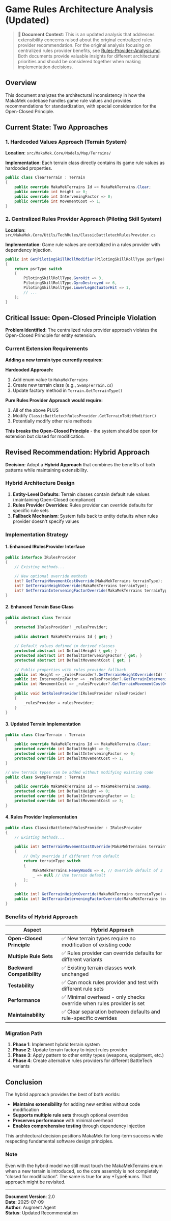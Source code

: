 # Game Rules Architecture Analysis (Updated)

> **🔄 Document Context**: This is an updated analysis that addresses extensibility concerns raised about the original centralized rules provider recommendation. For the original analysis focusing on centralized rules provider benefits, see [Rules-Provider-Analysis.md](./Rules-Provider-Analysis.md). Both documents provide valuable insights for different architectural priorities and should be considered together when making implementation decisions.

## Overview

This document analyzes the architectural inconsistency in how the MakaMek codebase handles game rule values and provides recommendations for standardization, with special consideration for the Open-Closed Principle.

## Current State: Two Approaches

### 1. Hardcoded Values Approach (Terrain System)

**Location**: `src/MakaMek.Core/Models/Map/Terrains/`

**Implementation**: Each terrain class directly contains its game rule values as hardcoded properties.

```csharp
public class ClearTerrain : Terrain
{
    public override MakaMekTerrains Id => MakaMekTerrains.Clear;
    public override int Height => 0;
    public override int InterveningFactor => 0;
    public override int MovementCost => 1;
}
```

### 2. Centralized Rules Provider Approach (Piloting Skill System)

**Location**: `src/MakaMek.Core/Utils/TechRules/ClassicBattletechRulesProvider.cs`

**Implementation**: Game rule values are centralized in a rules provider with dependency injection.

```csharp
public int GetPilotingSkillRollModifier(PilotingSkillRollType psrType)
{
    return psrType switch
    {
        PilotingSkillRollType.GyroHit => 3,
        PilotingSkillRollType.GyroDestroyed => 6,
        PilotingSkillRollType.LowerLegActuatorHit => 1,
        // ...
    };
}
```

## Critical Issue: Open-Closed Principle Violation

**Problem Identified**: The centralized rules provider approach violates the Open-Closed Principle for entity extension.

### Current Extension Requirements

**Adding a new terrain type currently requires:**

**Hardcoded Approach:**
1. Add enum value to `MakaMekTerrains`
2. Create new terrain class (e.g., `SwampTerrain.cs`)
3. Update factory method in `Terrain.GetTerrainType()`

**Pure Rules Provider Approach would require:**
1. All of the above PLUS
2. Modify `ClassicBattletechRulesProvider.GetTerrainToHitModifier()`
3. Potentially modify other rule methods

**This breaks the Open-Closed Principle** - the system should be open for extension but closed for modification.

## Revised Recommendation: Hybrid Approach

**Decision**: Adopt a **Hybrid Approach** that combines the benefits of both patterns while maintaining extensibility.

### Hybrid Architecture Design

1. **Entity-Level Defaults**: Terrain classes contain default rule values (maintaining Open-Closed compliance)
2. **Rules Provider Overrides**: Rules provider can override defaults for specific rule sets
3. **Fallback Mechanism**: System falls back to entity defaults when rules provider doesn't specify values

### Implementation Strategy

#### 1. Enhanced IRulesProvider Interface

```csharp
public interface IRulesProvider
{
    // Existing methods...
    
    // New optional override methods
    int? GetTerrainMovementCostOverride(MakaMekTerrains terrainType);
    int? GetTerrainHeightOverride(MakaMekTerrains terrainType);
    int? GetTerrainInterveningFactorOverride(MakaMekTerrains terrainType);
}
```

#### 2. Enhanced Terrain Base Class

```csharp
public abstract class Terrain
{
    protected IRulesProvider? _rulesProvider;
    
    public abstract MakaMekTerrains Id { get; }
    
    // Default values defined in derived classes
    protected abstract int DefaultHeight { get; }
    protected abstract int DefaultInterveningFactor { get; }
    protected abstract int DefaultMovementCost { get; }
    
    // Public properties with rules provider fallback
    public int Height => _rulesProvider?.GetTerrainHeightOverride(Id) ?? DefaultHeight;
    public int InterveningFactor => _rulesProvider?.GetTerrainInterveningFactorOverride(Id) ?? DefaultInterveningFactor;
    public int MovementCost => _rulesProvider?.GetTerrainMovementCostOverride(Id) ?? DefaultMovementCost;
    
    public void SetRulesProvider(IRulesProvider rulesProvider)
    {
        _rulesProvider = rulesProvider;
    }
}
```

#### 3. Updated Terrain Implementation

```csharp
public class ClearTerrain : Terrain
{
    public override MakaMekTerrains Id => MakaMekTerrains.Clear;
    protected override int DefaultHeight => 0;
    protected override int DefaultInterveningFactor => 0;
    protected override int DefaultMovementCost => 1;
}

// New terrain types can be added without modifying existing code
public class SwampTerrain : Terrain
{
    public override MakaMekTerrains Id => MakaMekTerrains.Swamp;
    protected override int DefaultHeight => 0;
    protected override int DefaultInterveningFactor => 1;
    protected override int DefaultMovementCost => 3;
}
```

#### 4. Rules Provider Implementation

```csharp
public class ClassicBattletechRulesProvider : IRulesProvider
{
    // Existing methods...
    
    public int? GetTerrainMovementCostOverride(MakaMekTerrains terrainType)
    {
        // Only override if different from default
        return terrainType switch
        {
            MakaMekTerrains.HeavyWoods => 4, // Override default of 3
            _ => null // Use terrain default
        };
    }
    
    public int? GetTerrainHeightOverride(MakaMekTerrains terrainType) => null; // Use defaults
    public int? GetTerrainInterveningFactorOverride(MakaMekTerrains terrainType) => null; // Use defaults
}
```

### Benefits of Hybrid Approach

| Aspect | Hybrid Approach |
|--------|----------------|
| **Open-Closed Principle** | ✅ New terrain types require no modification of existing code |
| **Multiple Rule Sets** | ✅ Rules provider can override defaults for different variants |
| **Backward Compatibility** | ✅ Existing terrain classes work unchanged |
| **Testability** | ✅ Can mock rules provider and test with different rule sets |
| **Performance** | ✅ Minimal overhead - only checks override when rules provider is set |
| **Maintainability** | ✅ Clear separation between defaults and rule-specific overrides |

### Migration Path

1. **Phase 1**: Implement hybrid terrain system
2. **Phase 2**: Update terrain factory to inject rules provider
3. **Phase 3**: Apply pattern to other entity types (weapons, equipment, etc.)
4. **Phase 4**: Create alternative rules providers for different BattleTech variants

## Conclusion

The hybrid approach provides the best of both worlds:
- **Maintains extensibility** for adding new entities without code modification
- **Supports multiple rule sets** through optional overrides
- **Preserves performance** with minimal overhead
- **Enables comprehensive testing** through dependency injection

This architectural decision positions MakaMek for long-term success while respecting fundamental software design principles.

### Note
Even with the hybrid model we still must touch the MakaMekTerrains enum when a new terrain is introduced, so the core assembly is not completely “closed for modification”.
The same is true for any *TypeEnums. That approach might be revisited.

---

**Document Version**: 2.0  
**Date**: 2025-07-09  
**Author**: Augment Agent  
**Status**: Updated Recommendation
